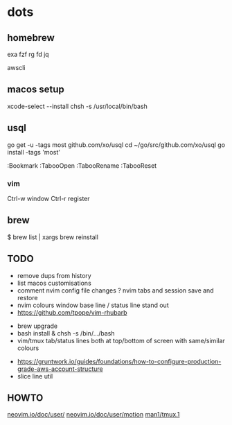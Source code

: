 # dots

## homebrew
exa
fzf
rg
fd
jq

awscli

## macos setup
xcode-select --install
chsh -s /usr/local/bin/bash

## usql
go get -u -tags most github.com/xo/usql
cd ~/go/src/github.com/xo/usql
go install -tags 'most'

:Bookmark <name>
:TabooOpen <tabname>
:TabooRename <tabname>
:TabooReset

### vim
Ctrl-w     window
Ctrl-r     register

## brew

$ brew list | xargs brew reinstall

## TODO
- remove dups from history
- list macos customisations
- comment nvim config file changes
? nvim tabs and session save and restore
- nvim colours window base line / status line stand out
- https://github.com/tpope/vim-rhubarb
+ brew upgrade
+ bash install & chsh -s /bin/.../bash
+ vim/tmux tab/status lines both at top/bottom of screen with same/similar colours
- https://gruntwork.io/guides/foundations/how-to-configure-production-grade-aws-account-structure
- slice line util


## HOWTO
[neovim.io/doc/user/](https://neovim.io/doc/user/)
[neovim.io/doc/user/motion](https://neovim.io/doc/user/motion.html)
[man1/tmux.1](http://man.openbsd.org/OpenBSD-current/man1/tmux.1)

